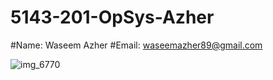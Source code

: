 # 5143-201-OpSys-Azher
#Name: Waseem Azher
#Email: waseemazher89@gmail.com

![img_6770](https://cloud.githubusercontent.com/assets/19784844/15840606/8dcb6c02-2c10-11e6-8d6e-71424b8bad42.jpg)
